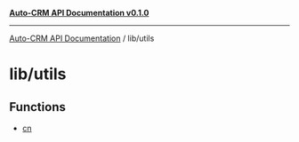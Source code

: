 [**Auto-CRM API Documentation v0.1.0**](../../README.md)

***

[Auto-CRM API Documentation](../../README.md) / lib/utils

# lib/utils

## Functions

- [cn](functions/cn.md)
